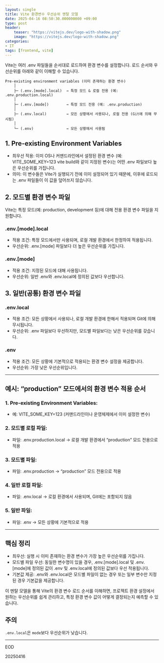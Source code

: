 ```yaml
---
layout: single
title: Vite 환경변수 우선순위 멘탈 모델
date: 2025-04-16 08:50:30.000000000 +09:00
type: post
header:
    teaser: "https://vitejs.dev/logo-with-shadow.png"
    image: "https://vitejs.dev/logo-with-shadow.png"
categories:
- IT
tags: [frontend, vite]
---
```


Vite는 여러 .env 파일들을 순서대로 로드하여 환경 변수를 설정합니다. 로드 순서와 우선순위를 아래와 같이 이해할 수 있습니다.

```
Pre-existing environment variables (이미 존재하는 환경 변수)
    │
    ├─ (.env.[mode].local)  → 특정 모드 & 로컬 전용 (예: .env.production.local)
    │
    ├─ (.env.[mode])        → 특정 모드 전용 (예: .env.production)
    │
    ├─ (.env.local)         → 모든 상황에서 사용되나, 로컬 전용 (Git에 의해 무시됨)
    │
    └─ (.env)               → 모든 상황에서 사용됨
```

## 1. Pre-existing Environment Variables
-	최우선 적용: 이미 OS나 커맨드라인에서 설정된 환경 변수 (예: VITE_SOME_KEY=123 vite build와 같이 지정된 변수)는 어떤 .env 파일보다 높은 우선순위를 가집니다.
-	의미: 이 변수들은 Vite가 실행되기 전에 이미 설정되어 있기 때문에, 이후에 로드되는 .env 파일들이 이 값을 덮어쓰지 않습니다.

## 2. 모드별 환경 변수 파일

Vite는 특정 모드(예: production, development 등)에 대해 전용 환경 변수 파일을 지원합니다.

### .env.[mode].local
-	적용 조건: 특정 모드에서만 사용되며, 로컬 개발 환경에서 한정하여 적용됩니다.
-	우선순위: .env.[mode] 파일보다 더 높은 우선순위를 가집니다.

###	.env.[mode]
-	적용 조건: 지정된 모드에 대해 사용됩니다.
-	우선순위: 일반 .env와 .env.local에 정의된 값보다 우선합니다.

## 3. 일반(공통) 환경 변수 파일

###	.env.local
-	적용 조건: 모든 상황에서 사용되나, 로컬 개발 환경에 한해서 적용되며 Git에 의해 무시됩니다.
-	우선순위: .env 파일보다 우선하지만, 모드별 파일보다는 낮은 우선순위를 갖습니다.

###	.env
-	적용 조건: 모든 상황에 기본적으로 적용되는 환경 변수 설정을 제공합니다.
-	우선순위: 가장 낮은 우선순위입니다.

------

## 예시: “production” 모드에서의 환경 변수 적용 순서

### 1.	Pre-existing Environment Variables:
-	예: VITE_SOME_KEY=123 (커맨드라인이나 운영체제에서 이미 설정한 변수)

### 2. 모드별 로컬 파일:

-	파일: .env.production.local
→ 로컬 개발 환경에서 “production” 모드 전용으로 적용

### 3. 모드별 파일:

-	파일: .env.production
→ “production” 모드 전용으로 적용

### 4. 일반 로컬 파일:

-	파일: .env.local
→ 로컬 환경에서 사용되며, Git에는 포함되지 않음

### 5. 일반 파일:

-	파일: .env
→ 모든 상황에 기본적으로 적용

------

## 핵심 정리
-	최우선: 실행 시 이미 존재하는 환경 변수가 가장 높은 우선순위를 가집니다.
-	모드별 파일 우선: 동일한 변수명이 있을 경우, .env.[mode].local 및 .env.[mode]에 정의된 값이 .env 및 .env.local에 정의된 값보다 우선 적용됩니다.
-	기본값 제공: .env와 .env.local은 모드별 파일이 없는 경우 또는 일부 변수만 지정된 경우 기본값을 제공합니다.

이 멘탈 모델을 통해 Vite의 환경 변수 로드 순서를 이해하면, 프로젝트 환경 설정에서 원하는 우선순위를 쉽게 관리하고, 특정 환경 변수 값이 어떻게 결정되는지 예측할 수 있습니다.

## 주의

`.env.local`은 `mode`보다 우선순위가 낮습니다.

------


EOD

20250416
